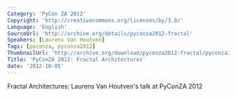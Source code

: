 ```yaml
---
Category: 'PyCon ZA 2012'
Copyright: 'http://creativecommons.org/licenses/by/3.0/'
Language: 'English'
SourceUrl: 'http://archive.org/details/pyconza2012-fractal'
Speakers: [Laurens Van Houtven]
Tags: [pyconza, pyconza2012]
ThumbnailUrl: 'http://archive.org/download/pyconza2012-fractal/pyconza2012-fractal.thumbs/pyconza2012-fractal_000001.jpg'
Title: 'PyConZA 2012: Fractal Architectures'
date: '2012-10-05'
---
```

Fractal Architectures: Laurens Van Houtven's talk at PyConZA 2012